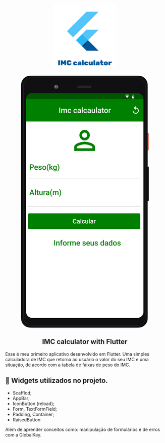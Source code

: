 <h1 align="center">
  <img 
    alt="Flutter logo" 
    src="./.github/thumb.png" 
    height="200px" widht="100%"
  />
</h1>

<p align="center">
  <img 
    src="./.github/mockup-app.png"
    alt="Resultado final"
  />
</p>

<h2 align="center">IMC calculator with Flutter</h2>
<p>
  Esse é meu primeiro aplicativo desenvolvido em Flutter. Uma simples calculadora de IMC
  que retorna ao usuário o valor do seu IMC e uma situação, de acordo com a tabela de faixas de peso do IMC.
</p>




## :rocket: Widgets utilizados no projeto.
- Scafflod;
- AppBar;
- IconButton (reload);
- Form, TextFormField;
- Padding, Container; 
- RaisedButton

<p>Além de aprender conceitos como: manipulação de formulários e de erros com a GlobalKey.</p>


